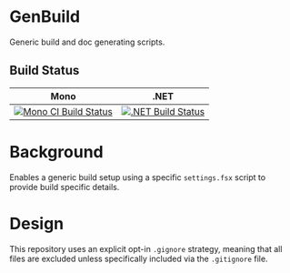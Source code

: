 # GenBuild
Generic build and doc generating scripts.

## Build Status

Mono | .NET | 
---- | ---- | 
[![Mono CI Build Status](https://img.shields.io/travis/halcwb/GenBuild/master.svg)](https://travis-ci.org/halcwb/GenBuild) | [![.NET Build Status](https://img.shields.io/appveyor/ci/halcwb/GenBuild/master.svg)](https://ci.appveyor.com/project/halcwb/GenBuild) |


# Background
Enables a generic build setup using a specific `settings.fsx` script to provide build specific details.

# Design
This repository uses an explicit opt-in `.gignore` strategy, meaning that all files are excluded unless specifically included via the `.gitignore` file.
